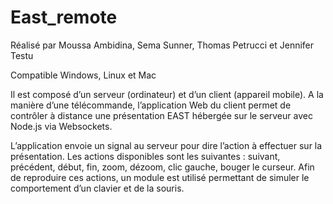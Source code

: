 # East_remote


Réalisé par Moussa Ambidina, Sema Sunner, Thomas Petrucci et Jennifer Testu

Compatible Windows, Linux et Mac


Il est composé d’un serveur (ordinateur) et d’un client (appareil mobile). A la manière d’une télécommande, l’application Web du client permet de contrôler à distance une présentation EAST hébergée sur le serveur avec Node.js via Websockets. 

L’application envoie un signal au serveur pour dire l’action à effectuer sur la présentation. Les actions disponibles sont les suivantes : suivant, précédent, début, fin, zoom, dézoom, clic gauche, bouger le curseur. Afin de reproduire ces actions, un module est utilisé permettant de simuler le comportement d’un clavier et de la souris.
